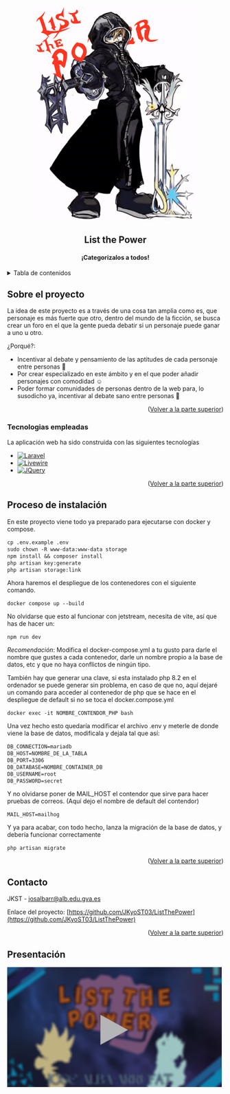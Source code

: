 <a id="readme-top"></a>

<!-- PROJECT LOGO -->
<br />
<div align="center">
  <a href="https://github.com/JKyoST03/ListThePower">
    <img src="https://raw.githubusercontent.com/tetoterritory10/icons/refs/heads/main/IconsNotMine/ListTheRoxas.png" alt="Logo">
  </a>

  <h2 align="center">List the Power</h2>

  <h4 align="center">
    ¡Categorizalos a todos!
  </h4>
</div>

<!-- TABLE OF CONTENTS -->
<details>
  <summary>Tabla de contenidos</summary>
  <ol>
    <li><a href="#sobre-el-proyecto">Sobre el proyecto</a></li>
    <li><a href="#tecnologias-empleadas">Tecnologias empleadas</a></li>
    <li><a href="#proceso-de-instalación">Proceso de instalación</a></li>
    <li><a href="#contacto">Contacto</a></li>
  </ol>
</details>



<!-- ABOUT THE PROJECT -->
## Sobre el proyecto

La idea de este proyecto es a través de una cosa tan amplia como es, que personaje es más fuerte que otro, dentro del mundo de la ficción, se busca crear un foro en el que la gente pueda debatir si un personaje puede ganar a uno u otro.

¿Porqué?:
* Incentivar al debate y pensamiento de las aptitudes de cada personaje entre personas 🧠
* Por crear especializado en este ámbito y en el que poder añadir personajes con comodidad ☺️
* Poder formar comunidades de personas dentro de la web para, lo susodicho ya, incentivar al debate sano entre personas 👥

<p align="right">(<a href="#readme-top">Volver a la parte superior</a>)</p>



### Tecnologias empleadas
La aplicación web ha sido construida con las siguientes tecnologías

* [![Laravel][Laravel.com]][Laravel-url]
* [![Livewire][Livewire.com]][Livewire-url]
* [![JQuery][JQuery.com]][JQuery-url]

<p align="right">(<a href="#readme-top">Volver a la parte superior</a>)</p>

<!-- INSTALLATION -->
## Proceso de instalación

En este proyecto viene todo ya preparado para ejecutarse con docker y compose.

    cp .env.example .env
    sudo chown -R www-data:www-data storage
    npm install && composer install
    php artisan key:generate
    php artisan storage:link

Ahora haremos el despliegue de los contenedores con el siguiente comando.

    docker compose up --build
   
No olvidarse que esto al funcionar con jetstream, necesita de vite, así que has de hacer un:

    npm run dev
  
*Recomendación*: Modifica el docker-compose.yml a tu gusto para darle el nombre que gustes a cada contenedor, darle un nombre propio a la base de datos, etc y que no haya conflictos de ningún tipo.

También hay que generar una clave, si esta instalado php 8.2 en el ordenador se puede generar sin problema, en caso de que no, aquí dejaré un comando para acceder al contenedor de php que se hace en el despliegue de default si no se toca el docker.compose.yml

    docker exec -it NOMBRE_CONTENDOR_PHP bash

Una vez hecho esto quedaría modificar el archivo .env y meterle de donde viene la base de datos, modificala y dejala tal que así:
    
    DB_CONNECTION=mariadb
    DB_HOST=NOMBRE_DE_LA_TABLA
    DB_PORT=3306
    DB_DATABASE=NOMBRE_CONTAINER_DB
    DB_USERNAME=root
    DB_PASSWORD=secret

Y no olvidarse poner de MAIL_HOST el contendor que sirve para hacer pruebas de correos.
(Aquí dejo el nombre de default del contendor)

    MAIL_HOST=mailhog

Y ya para acabar, con todo hecho, lanza la migración de la base de datos, y debería funcionar correctamente

    php artisan migrate

<p align="right">(<a href="#readme-top">Volver a la parte superior</a>)</p>

<!-- CONTACT -->
## Contacto

JKST - josalbarr@alb.edu.gva.es

Enlace del proyecto: [https://github.com/JKyoST03/ListThePower](https://github.com/JKyoST03/ListThePower)


<p align="right">(<a href="#readme-top">Volver a la parte superior</a>)</p>

## Presentación
  <a href="https://www.canva.com/design/DAGprBFlqJ8/OqOGf7s3cdZoDVooxGHc1Q/edit?utm_content=DAGprBFlqJ8&utm_campaign=designshare&utm_medium=link2&utm_source=sharebutton" style="text-align:center;">
    <img src="presentacion-demo-preview.png" width="500" alt="Logo">
  </a>


<!-- MARKDOWN LINKS & IMAGES -->
<!-- https://www.markdownguide.org/basic-syntax/#reference-style-links -->
[contributors-shield]: https://img.shields.io/github/contributors/othneildrew/Best-README-Template.svg?style=for-the-badge
[contributors-url]: https://github.com/othneildrew/Best-README-Template/graphs/contributors
[forks-shield]: https://img.shields.io/github/forks/othneildrew/Best-README-Template.svg?style=for-the-badge
[forks-url]: https://github.com/othneildrew/Best-README-Template/network/members
[stars-shield]: https://img.shields.io/github/stars/othneildrew/Best-README-Template.svg?style=for-the-badge
[stars-url]: https://github.com/othneildrew/Best-README-Template/stargazers
[issues-shield]: https://img.shields.io/github/issues/othneildrew/Best-README-Template.svg?style=for-the-badge
[issues-url]: https://github.com/othneildrew/Best-README-Template/issues
[license-shield]: https://img.shields.io/github/license/othneildrew/Best-README-Template.svg?style=for-the-badge
[license-url]: https://github.com/othneildrew/Best-README-Template/blob/master/LICENSE.txt
[linkedin-shield]: https://img.shields.io/badge/-LinkedIn-black.svg?style=for-the-badge&logo=linkedin&colorB=555
[linkedin-url]: https://linkedin.com/in/othneildrew
[product-screenshot]: images/screenshot.png
[Next.js]: https://img.shields.io/badge/next.js-000000?style=for-the-badge&logo=nextdotjs&logoColor=white
[Next-url]: https://nextjs.org/
[React.js]: https://img.shields.io/badge/React-20232A?style=for-the-badge&logo=react&logoColor=61DAFB
[React-url]: https://reactjs.org/
[Vue.js]: https://img.shields.io/badge/Vue.js-35495E?style=for-the-badge&logo=vuedotjs&logoColor=4FC08D
[Vue-url]: https://vuejs.org/
[Angular.io]: https://img.shields.io/badge/Angular-DD0031?style=for-the-badge&logo=angular&logoColor=white
[Angular-url]: https://angular.io/
[Svelte.dev]: https://img.shields.io/badge/Svelte-4A4A55?style=for-the-badge&logo=svelte&logoColor=FF3E00
[Svelte-url]: https://svelte.dev/
[Laravel.com]: https://img.shields.io/badge/Laravel-FF2D20?style=for-the-badge&logo=laravel&logoColor=white
[Laravel-url]: https://laravel.com
[Bootstrap.com]: https://img.shields.io/badge/Bootstrap-563D7C?style=for-the-badge&logo=bootstrap&logoColor=white
[Bootstrap-url]: https://getbootstrap.com
[JQuery.com]: https://img.shields.io/badge/jQuery-0769AD?style=for-the-badge&logo=jquery&logoColor=white
[JQuery-url]: https://jquery.com 
[Livewire.com]: https://img.shields.io/badge/Livewire-3C3C3C?style=for-the-badge&logo=laravel&logoColor=white
[Livewire-url]: https://livewire.laravel.com
